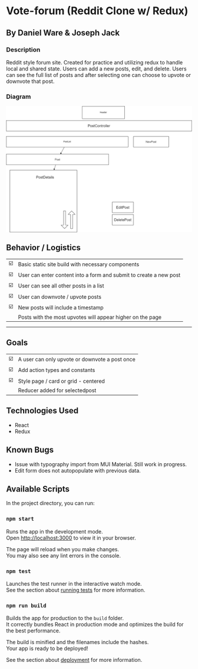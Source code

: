 # Vote-forum (Reddit Clone w/ Redux)

## By Daniel Ware & Joseph Jack

### Description
Reddit style forum site. Created for practice and utilizing redux to handle local and shared state. Users can add a new posts, edit, and delete. Users can see the full list of posts and after selecting one can choose to upvote or downvote that post.

### Diagram

<div style="display: flex; justify-content: center"><img src="/diagram.png"></div>



## Behavior / Logistics

| | |
|--------|--------|
| :ballot_box_with_check: | Basic static site build with necessary components|
| :ballot_box_with_check: | User can enter content into a form and submit to create a new post |
| :ballot_box_with_check: | User can see all other posts in a list |
| :ballot_box_with_check: | User can downvote / upvote posts |
| :ballot_box_with_check: | New posts will include a timestamp |
|  | Posts with the most upvotes will appear higher on the page |

----------
## Goals

|  |  |
|----|----|
| :ballot_box_with_check: | A user can only upvote or downvote a post once |
| :ballot_box_with_check: | Add action types and constants |
| :ballot_box_with_check: | Style page / card or grid - centered |
|  | Reducer added for selectedpost|


## Technologies Used

- React
- Redux


## Known Bugs

- Issue with typography import from MUI Material. Still work in progress.
- Edit form does not autopopulate with previous data.



## Available Scripts

In the project directory, you can run:

### `npm start`

Runs the app in the development mode.\
Open [http://localhost:3000](http://localhost:3000) to view it in your browser.

The page will reload when you make changes.\
You may also see any lint errors in the console.

### `npm test`

Launches the test runner in the interactive watch mode.\
See the section about [running tests](https://facebook.github.io/create-react-app/docs/running-tests) for more information.

### `npm run build`

Builds the app for production to the `build` folder.\
It correctly bundles React in production mode and optimizes the build for the best performance.

The build is minified and the filenames include the hashes.\
Your app is ready to be deployed!

See the section about [deployment](https://facebook.github.io/create-react-app/docs/deployment) for more information.



